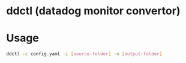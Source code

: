 # ddctl (datadog monitor convertor)

# Usage
```bash
ddctl -c config.yaml -i [source-folder] -o [output-folder]
```

